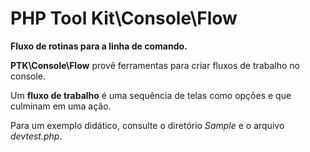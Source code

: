 # PHP Tool Kit\Console\Flow
**Fluxo de rotinas para a linha de comando.**

**PTK\Console\Flow** provê ferramentas para criar fluxos de trabalho no console.

Um **fluxo de trabalho** é uma sequência de telas como opções e que culminam em uma ação.

Para um exemplo didático, consulte o diretório *Sample* e o arquivo *devtest.php*.
